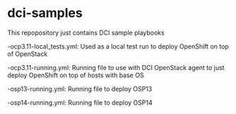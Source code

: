 # dci-samples
This repopository just contains DCI sample playbooks

-ocp3.11-local_tests.yml: Used as a local test run to deploy OpenShift on top of OpenStack

-ocp3.11-running.yml: Running file to use with DCI OpenStack agent to just deploy OpenShift on top of hosts with base OS

-osp13-running.yml: Running file to deploy OSP13

-osp14-running.yml: Running file to deploy OSP14
